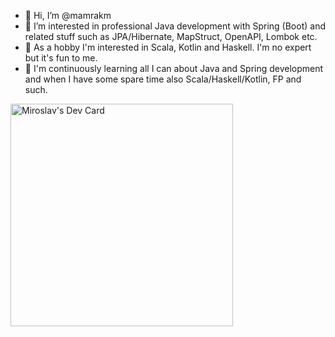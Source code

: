 - 👋 Hi, I’m @mamrakm
- 👀 I’m interested in professional Java development with Spring (Boot) and related stuff such as JPA/Hibernate, MapStruct, OpenAPI, Lombok etc.
- 🏡 As a hobby I'm interested in Scala, Kotlin and Haskell. I'm no expert but it's fun to me.
- 🌱 I'm continuously learning all I can about Java and Spring development and when I have some spare time also Scala/Haskell/Kotlin, FP and such.

<a href="https://app.daily.dev/nehalem2049"><img src="https://api.daily.dev/devcards/v2/VMGDWyrAtskaMtK2yG08o.png?type=default&r=67y" width="356" alt="Miroslav's Dev Card"/></a>
